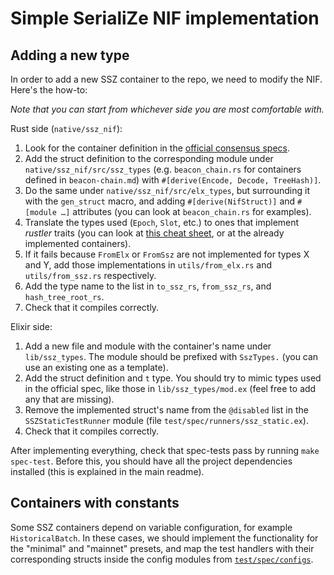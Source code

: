 # Simple SerialiZe NIF implementation

## Adding a new type

In order to add a new SSZ container to the repo, we need to modify the NIF. Here's the how-to:

*Note that you can start from whichever side you are most comfortable with.*

Rust side (`native/ssz_nif`):

1. Look for the container definition in the [official consensus specs](https://github.com/ethereum/consensus-specs/tree/dev).
2. Add the struct definition to the corresponding module under `native/ssz_nif/src/ssz_types` (e.g. `beacon_chain.rs` for containers defined in `beacon-chain.md`) with `#[derive(Encode, Decode, TreeHash)]`.
3. Do the same under `native/ssz_nif/src/elx_types`, but surrounding it with the `gen_struct` macro, and adding `#[derive(NifStruct)]` and `#[module …]` attributes (you can look at `beacon_chain.rs` for examples).
4. Translate the types used (`Epoch`, `Slot`, etc.) to ones that implement *rustler* traits (you can look at [this cheat sheet](https://rustler-web.onrender.com/docs/cheat-sheet), or at the already implemented containers).
5. If it fails because `FromElx` or `FromSsz` are not implemented for types X and Y, add those implementations in `utils/from_elx.rs` and `utils/from_ssz.rs` respectively.
6. Add the type name to the list in `to_ssz_rs`, `from_ssz_rs`, and `hash_tree_root_rs`.
7. Check that it compiles correctly.

Elixir side:

1. Add a new file and module with the container's name under `lib/ssz_types`. The module should be prefixed with `SszTypes.` (you can use an existing one as a template).
2. Add the struct definition and `t` type. You should try to mimic types used in the official spec, like those in `lib/ssz_types/mod.ex` (feel free to add any that are missing).
3. Remove the implemented struct's name from the `@disabled` list in the `SSZStaticTestRunner` module (file `test/spec/runners/ssz_static.ex`).
4. Check that it compiles correctly.

After implementing everything, check that spec-tests pass by running `make spec-test`. Before this, you should have all the project dependencies installed (this is explained in the main readme).

## Containers with constants

Some SSZ containers depend on variable configuration, for example `HistoricalBatch`. In these cases, we should implement the functionality for the "minimal" and "mainnet" presets, and map the test handlers with their corresponding structs inside the config modules from [`test/spec/configs`](../../test/spec/configs).

